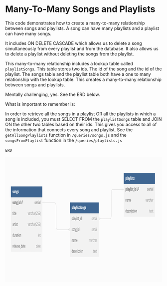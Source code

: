 # Many-To-Many Songs and Playlists

This code demonstrates how to create a many-to-many relationship between songs and playlists. A song can have many playlists and a playlist can have many songs.

It includes ON DELETE CASCADE which allows us to delete a song simultaneously from every playlist and from the database. It also allows us to delete a playlist without deleting the songs from the playlist.

This many-to-many relationship includes a lookup table called `playlistSongs`. This table stores two ids. The id of the song and the id of the playlist. The songs table and the playlist table both have a one to many relationship with the lookup table. This creates a many-to-many relationship between songs and playlists.

Mentally challenging, yes. See the ERD below.

What is important to remember is:

In order to retrieve all the songs in a playlist OR all the playlists in which a song is included, you must SELECT FROM the `playlistSongs` table and JOIN ON the other two tables based on their ids. This gives you access to all of the information that connects every song and playlist. See the `getAllSongPlaylists` function in `/queries/songs.js` and the `songsFromPlaylist` function in the `/queries/playlists.js`

`ERD`

<img src="table.png" height="400" width="700">
